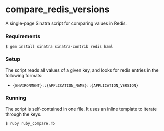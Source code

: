 compare_redis_versions
======================

A single-page Sinatra script for comparing values in Redis.  


### Requirements

`$ gem install sinatra sinatra-contrib redis haml`

### Setup

The script reads all values of a given key, and looks for redis entries in the following formats:

- `{ENVIRONMENT}::{APPLICATION_NAME}::{APPLICATION_VERSION}`

### Running

The script is self-contained in one file.  It uses an inline template to iterate through the keys.  

`$ ruby ruby_compare.rb`

